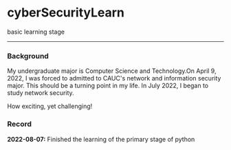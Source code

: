 # cyberSecurityLearn
basic learning stage

---

### Background

My undergraduate major is Computer Science and Technology.On April 9, 2022, I was forced to admitted to CAUC's network and information security major. This should be a turning point in my life. In July 2022, I began to study network security.

How exciting, yet challenging!

### Record

**2022-08-07:** Finished the learning of the primary stage of python

​	
